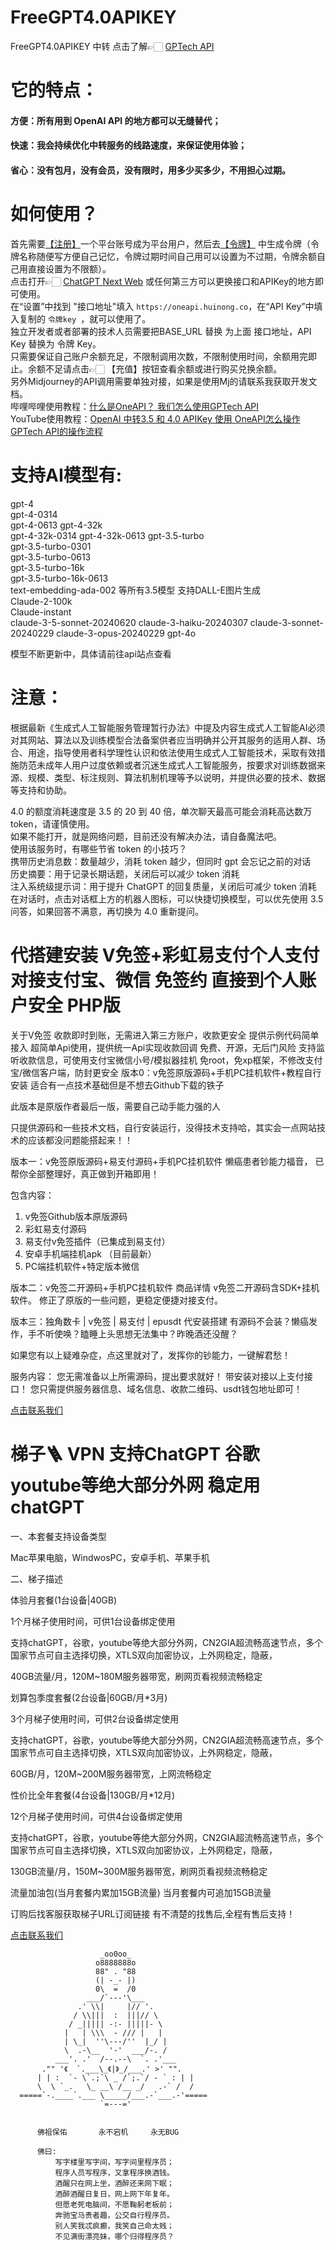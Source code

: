 # FreeGPT4.0APIKEY
FreeGPT4.0APIKEY 中转 点击了解👉🏻 <a href="https://oneapi.huinong.co" target="_blank">GPTech API</a>
# 它的特点：
#### 方便：所有用到 OpenAI API 的地方都可以无缝替代；
#### 快速：我会持续优化中转服务的线路速度，来保证使用体验；
#### 省心：没有包月，没有会员，没有限时，用多少买多少，不用担心过期。
# 如何使用？
首先需要<a href="https://oneapi.huinong.co/register" target="_blank">【注册】</a>一个平台账号成为平台用户，然后去<a href="https://oneapi.huinong.co/token" target="_blank">【令牌】</a> 中生成令牌（令牌名称随便写方便自己记忆，令牌过期时间自己用可以设置为不过期，令牌余额自己用直接设置为不限额）。  
点击打开👉🏻  <a href="https://bot.huinong.co" target="_blank">ChatGPT Next Web</a> 或任何第三方可以更换接口和APIKey的地方即可使用。  
在“设置”中找到 "接口地址"填入 ```https://oneapi.huinong.co```，在“API Key”中填入复制的 ```令牌key ```，就可以使用了。  
独立开发者或者部署的技术人员需要把BASE_URL 替换 为上面 接口地址，API Key 替换为 令牌 Key。  
只需要保证自己账户余额充足，不限制调用次数，不限制使用时间，余额用完即止。余额不足请点击👉🏻 【充值】按钮查看余额或进行购买兑换余额。  
另外Midjourney的API调用需要单独对接，如果是使用Mj的请联系我获取开发文档。  
哔哩哔哩使用教程：<a href="https://www.bilibili.com/video/BV1aN411z7Kt/?share_source=copy_web&vd_source=0a70e7845129738934f93c76a8fac0a6">什么是OneAPI？ 我们怎么使用GPTech API</a>  
YouTube使用教程：<a href="https://youtu.be/az6RabCuv8Y">OpenAI 中转3.5 和 4.0 APIKey 使用 OneAPI怎么操作 GPTech API的操作流程</a>  

# 支持AI模型有:
gpt-4  
gpt-4-0314  
gpt-4-0613
gpt-4-32k  
gpt-4-32k-0314
gpt-4-32k-0613
gpt-3.5-turbo  
gpt-3.5-turbo-0301  
gpt-3.5-turbo-0613  
gpt-3.5-turbo-16k  
gpt-3.5-turbo-16k-0613  
text-embedding-ada-002 等所有3.5模型
支持DALL-E图片生成  
Claude-2-100k  
Claude-instant  
claude-3-5-sonnet-20240620
claude-3-haiku-20240307
claude-3-sonnet-20240229
claude-3-opus-20240229
gpt-4o

模型不断更新中，具体请前往api站点查看

# 注意：
根据最新《生成式人工智能服务管理暂行办法》中提及内容生成式人工智能AI必须对其网站、算法以及训练模型合法备案供者应当明确并公开其服务的适用人群、场合、用途，指导使用者科学理性认识和依法使用生成式人工智能技术，采取有效措施防范未成年人用户过度依赖或者沉迷生成式人工智能服务，按要求对训练数据来源、规模、类型、标注规则、算法机制机理等予以说明，并提供必要的技术、数据等支持和协助。  

4.0 的额度消耗速度是 3.5 的 20 到 40 倍，单次聊天最高可能会消耗高达数万 token，请谨慎使用。  
如果不能打开，就是网络问题，目前还没有解决办法，请自备魔法吧。  
使用该服务时，有哪些节省 token 的小技巧？  
携带历史消息数：数量越少，消耗 token 越少，但同时 gpt 会忘记之前的对话  
历史摘要：用于记录长期话题，关闭后可以减少 token 消耗  
注入系统级提示词：用于提升 ChatGPT 的回复质量，关闭后可减少 token 消耗  
在对话时，点击对话框上方的机器人图标，可以快捷切换模型，可以优先使用 3.5 问答，如果回答不满意，再切换为 4.0 重新提问。 

# 代搭建安装 V免签+彩虹易支付个人支付对接支付宝、微信 免签约 直接到个人账户安全 PHP版
关于V免签
收款即时到账，无需进入第三方账户，收款更安全
提供示例代码简单接入
超简单Api使用，提供统一Api实现收款回调
免费、开源，无后门风险
支持监听收款信息，可使用支付宝微信小号/模拟器挂机
免root，免xp框架，不修改支付宝/微信客户端，防封更安全
版本0：v免签原版源码+手机PC挂机软件+教程自行安装
适合有一点技术基础但是不想去Github下载的铁子

此版本是原版作者最后一版，需要自己动手能力强的人

只提供源码和一些技术文档，自行安装运行，没得技术支持哈，其实会一点网站技术的应该都没问题能搭起来！！

 
版本一：v免签原版源码+易支付源码+手机PC挂机软件
懒癌患者钞能力福音， 已帮你全部整理好，真正做到开箱即用！

包含内容：
1. v免签Github版本原版源码
2. 彩虹易支付源码
3. 易支付v免签插件（已集成到易支付）
4. 安卓手机端挂机apk （目前最新）
5. PC端挂机软件+特定版本微信

 
版本二：v免签二开源码+手机PC挂机软件
商品详情
v免签二开源码含SDK+挂机软件。
修正了原版的一些问题，更稳定便捷对接支付。
 
 
版本三：独角数卡 | v免签 | 易支付 | epusdt 代安装搭建
有源码不会装？懒癌发作，手不听使唤？瞌睡上头思想无法集中？昨晚酒还没醒？

如果您有以上疑难杂症，点这里就对了，发挥你的钞能力，一键解君愁！

服务内容：
您无需准备以上所需源码，提出要求就好！
带安装对接以上支付接口！
您只需提供服务器信息、域名信息、收款二维码、usdt钱包地址即可！

<a href="https://wp.huinong.co/index.php/product/2023v_pay/">点击联系我们</a></br>

# 梯子🪜 VPN 支持ChatGPT 谷歌 youtube等绝大部分外网 稳定用chatGPT

一、本套餐支持设备类型
 

Mac苹果电脑，WindwosPC，安卓手机、苹果手机

 

二、梯子描述 
 

体验月套餐(1台设备|40GB)
 

1个月梯子使用时间，可供1台设备绑定使用

支持chatGPT，谷歌，youtube等绝大部分外网，CN2GIA超流畅高速节点，多个国家节点可自主选择切换，XTLS双向加密协议，上外网稳定，隐蔽，

40GB流量/月，120M~180M服务器带宽，刷网页看视频流畅稳定

 

划算包季度套餐(2台设备|60GB/月*3月)
 

3个月梯子使用时间，可供2台设备绑定使用

支持chatGPT，谷歌，youtube等绝大部分外网，CN2GIA超流畅高速节点，多个国家节点可自主选择切换，XTLS双向加密协议，上外网稳定，隐蔽，

60GB/月，120M~200M服务器带宽，上网流畅稳定

性价比全年套餐(4台设备|130GB/月*12月)
 

12个月梯子使用时间，可供4台设备绑定使用

支持chatGPT，谷歌，youtube等绝大部分外网，CN2GIA超流畅高速节点，多个国家节点可自主选择切换，XTLS双向加密协议，上外网稳定，隐蔽，

130GB流量/月，150M~300M服务器带宽，刷网页看视频流畅稳定

流量加油包(当月套餐内累加15GB流量)
当月套餐内可追加15GB流量

订购后找客服获取梯子URL订阅链接 
有不清楚的找售后,全程有售后支持！

<a href="https://wp.huinong.co/index.php/product/chatgpt-vpn/">点击联系我们</a></br>



                        _oo0oo_
                       o8888888o
                       88" . "88
                       (| -_- |)
                       0\  =  /0
                     ___/`---'\___
                   .' \\|     |// '.
                  / \\|||  :  |||// \
                 / _||||| -:- |||||- \
                |   | \\\  - /// |   |
                | \_|  ''\---/''  |_/ |
                \  .-\__  '-'  ___/-. /
              ___'. .'  /--.--\  `. .'___
           ."" '《  `.___\_《|》_/___.' >' "".
          | | :  `- \`.;`\ _ /`;.`/ - ` : | |
          \  \ `_.   \_ __\ /__ _/   .-` /  /
      =====`-.____`.___ \_____/___.-`___.-'=====
                        `=---='
 
  ~~~~~~~~~~~~~~~~~~~~~~~~~~~~~~~~~~~~~~~~~~~

        佛祖保佑       永不宕机     永无BUG

        佛曰:  
            写字楼里写字间，写字间里程序员；  
            程序人员写程序，又拿程序换酒钱。  
            酒醒只在网上坐，酒醉还来网下眠；  
            酒醉酒醒日复日，网上网下年复年。  
            但愿老死电脑间，不愿鞠躬老板前；  
            奔驰宝马贵者趣，公交自行程序员。  
            别人笑我忒疯癫，我笑自己命太贱；  
            不见满街漂亮妹，哪个归得程序员？

